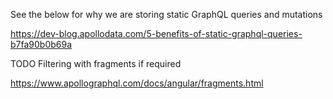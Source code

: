 See the below for why we are storing static GraphQL queries and mutations

https://dev-blog.apollodata.com/5-benefits-of-static-graphql-queries-b7fa90b0b69a


TODO Filtering with fragments if required

https://www.apollographql.com/docs/angular/fragments.html
